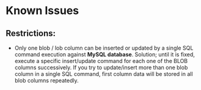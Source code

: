 # Known Issues

## Restrictions:

* Only one blob / lob column can be inserted or updated by a single SQL command execution against **MySQL database**. Solution; until it is fixed, execute a specific insert/update command for each one of the BLOB columns successively. If you try to update/insert more than one blob column in a single SQL command, first column data will be stored in all blob columns repeatedly.

